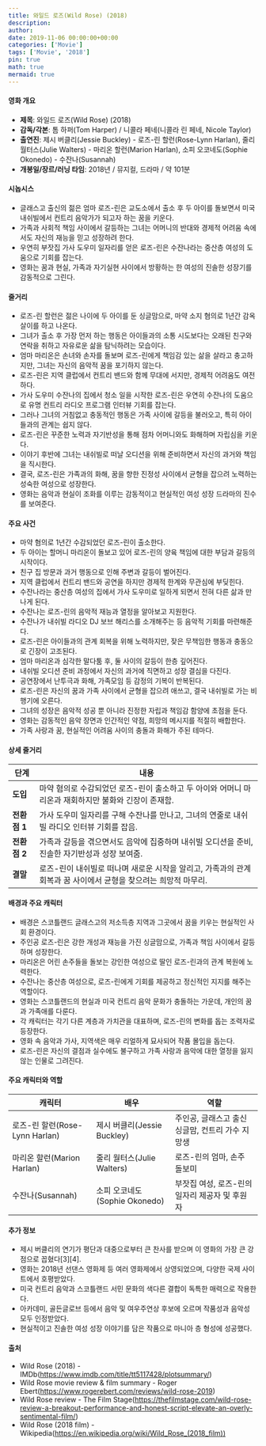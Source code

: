 ```yaml
---
title: 와일드 로즈(Wild Rose) (2018)
description: 
author: 
date: 2019-11-06 00:00:00+00:00
categories: ['Movie']
tags: ['Movie', '2018']
pin: true
math: true
mermaid: true
---
```

#### 영화 개요

- **제목**: 와일드 로즈(Wild Rose) (2018)  
- **감독/각본**: 톰 하퍼(Tom Harper) / 니콜라 페네(니콜라 린 페네, Nicole Taylor)  
- **출연진**: 제시 버클리(Jessie Buckley) - 로즈-린 할런(Rose-Lynn Harlan), 줄리 월터스(Julie Walters) - 마리온 할런(Marion Harlan), 소피 오코네도(Sophie Okonedo) - 수잔나(Susannah)  
- **개봉일/장르/러닝 타임**: 2018년 / 뮤지컬, 드라마 / 약 101분  

#### 시놉시스

- 글래스고 출신의 젊은 엄마 로즈-린은 교도소에서 출소 후 두 아이를 돌보면서 미국 내쉬빌에서 컨트리 음악가가 되고자 하는 꿈을 키운다.  
- 가족과 사회적 책임 사이에서 갈등하는 그녀는 어머니의 반대와 경제적 어려움 속에서도 자신의 재능을 믿고 성장하려 한다.  
- 우연히 부잣집 가사 도우미 일자리를 얻은 로즈-린은 수잔나라는 중산층 여성의 도움으로 기회를 잡는다.  
- 영화는 꿈과 현실, 가족과 자기실현 사이에서 방황하는 한 여성의 진솔한 성장기를 감동적으로 그린다.  

#### 줄거리

- 로즈-린 할런은 젊은 나이에 두 아이를 둔 싱글맘으로, 마약 소지 혐의로 1년간 감옥살이를 하고 나온다.  
- 그녀가 출소 후 가장 먼저 하는 행동은 아이들과의 소통 시도보다는 오래된 친구와 연락을 취하고 자유로운 삶을 탐닉하려는 모습이다.  
- 엄마 마리온은 손녀와 손자를 돌보며 로즈-린에게 책임감 있는 삶을 살라고 충고하지만, 그녀는 자신의 음악적 꿈을 포기하지 않는다.  
- 로즈-린은 지역 클럽에서 컨트리 밴드와 함께 무대에 서지만, 경제적 어려움도 여전하다.  
- 가사 도우미 수잔나의 집에서 청소 일을 시작한 로즈-린은 우연히 수잔나의 도움으로 유명 컨트리 라디오 프로그램 인터뷰 기회를 잡는다.  
- 그러나 그녀의 거침없고 충동적인 행동은 가족 사이에 갈등을 불러오고, 특히 아이들과의 관계는 쉽지 않다.  
- 로즈-린은 꾸준한 노력과 자기반성을 통해 점차 어머니와도 화해하며 자립심을 키운다.  
- 이야기 후반에 그녀는 내쉬빌로 떠날 오디션을 위해 준비하면서 자신의 과거와 책임을 직시한다.  
- 결국, 로즈-린은 가족과의 화해, 꿈을 향한 진정성 사이에서 균형을 잡으려 노력하는 성숙한 여성으로 성장한다.  
- 영화는 음악과 현실이 조화를 이루는 감동적이고 현실적인 여성 성장 드라마의 진수를 보여준다.  

#### 주요 사건

- 마약 혐의로 1년간 수감되었던 로즈-린이 출소한다.  
- 두 아이는 할머니 마리온이 돌보고 있어 로즈-린의 양육 책임에 대한 부담과 갈등의 시작이다.  
- 친구 집 방문과 과거 행동으로 인해 주변과 갈등이 벌어진다.  
- 지역 클럽에서 컨트리 밴드와 공연을 하지만 경제적 한계와 무관심에 부딪힌다.  
- 수잔나라는 중산층 여성의 집에서 가사 도우미로 일하게 되면서 전혀 다른 삶과 만나게 된다.  
- 수잔나는 로즈-린의 음악적 재능과 열정을 알아보고 지원한다.  
- 수잔나가 내쉬빌 라디오 DJ 보브 해리스를 소개해주는 등 음악적 기회를 마련해준다.  
- 로즈-린은 아이들과의 관계 회복을 위해 노력하지만, 잦은 무책임한 행동과 충동으로 긴장이 고조된다.  
- 엄마 마리온과 심각한 말다툼 후, 둘 사이의 갈등이 한층 깊어진다.  
- 내쉬빌 오디션 준비 과정에서 자신의 과거에 직면하고 성장 결심을 다진다.  
- 공연장에서 난투극과 화해, 가족모임 등 감정의 기복이 반복된다.  
- 로즈-린은 자신의 꿈과 가족 사이에서 균형을 잡으려 애쓰고, 결국 내쉬빌로 가는 비행기에 오른다.  
- 그녀의 성장은 음악적 성공 뿐 아니라 진정한 자립과 책임감 함양에 초점을 둔다.  
- 영화는 감동적인 음악 장면과 인간적인 약점, 희망의 메시지를 적절히 배합한다.  
- 가족 사랑과 꿈, 현실적인 어려움 사이의 충돌과 화해가 주된 테마다.  

#### 상세 줄거리

| **단계**  | **내용**                                                                                             |
|-----------|----------------------------------------------------------------------------------------------------|
| **도입**  | 마약 혐의로 수감되었던 로즈-린이 출소하고 두 아이와 어머니 마리온과 재회하지만 불화와 긴장이 존재함.   |
| **전환점 1** | 가사 도우미 일자리를 구해 수잔나를 만나고, 그녀의 연줄로 내쉬빌 라디오 인터뷰 기회를 잡음.            |
| **전환점 2** | 가족과 갈등을 겪으면서도 음악에 집중하며 내쉬빌 오디션을 준비, 진솔한 자기반성과 성장 보여줌.          |
| **결말**  | 로즈-린이 내쉬빌로 떠나며 새로운 시작을 알리고, 가족과의 관계 회복과 꿈 사이에서 균형을 찾으려는 희망적 마무리. |

#### 배경과 주요 캐릭터

- 배경은 스코틀랜드 글래스고의 저소득층 지역과 그곳에서 꿈을 키우는 현실적인 사회 환경이다.  
- 주인공 로즈-린은 강한 개성과 재능을 가진 싱글맘으로, 가족과 책임 사이에서 갈등하며 성장한다.  
- 마리온은 어린 손주들을 돌보는 강인한 여성으로 딸인 로즈-린과의 관계 복원에 노력한다.  
- 수잔나는 중산층 여성으로, 로즈-린에게 기회를 제공하고 정신적인 지지를 해주는 역할이다.  
- 영화는 스코틀랜드의 현실과 미국 컨트리 음악 문화가 충돌하는 가운데, 개인의 꿈과 가족애를 다룬다.  
- 각 캐릭터는 각기 다른 계층과 가치관을 대표하며, 로즈-린의 변화를 돕는 조력자로 등장한다.  
- 영화 속 음악과 가사, 지역색은 매우 리얼하게 묘사되어 작품 몰입을 돕는다.  
- 로즈-린은 자신의 결점과 실수에도 불구하고 가족 사랑과 음악에 대한 열정을 잃지 않는 인물로 그려진다.  

#### 주요 캐릭터와 역할

| **캐릭터**    | **배우**             | **역할**                  |
|---------------|----------------------|--------------------------|
| 로즈-린 할런(Rose-Lynn Harlan) | 제시 버클리(Jessie Buckley) | 주인공, 글래스고 출신 싱글맘, 컨트리 가수 지망생 |
| 마리온 할런(Marion Harlan)    | 줄리 월터스(Julie Walters)   | 로즈-린의 엄마, 손주 돌보미              |
| 수잔나(Susannah)              | 소피 오코네도(Sophie Okonedo) | 부잣집 여성, 로즈-린의 일자리 제공자 및 후원자  |

#### 추가 정보

- 제시 버클리의 연기가 평단과 대중으로부터 큰 찬사를 받으며 이 영화의 가장 큰 강점으로 꼽혔다[3][4].  
- 영화는 2018년 선댄스 영화제 등 여러 영화제에서 상영되었으며, 다양한 국제 사이트에서 호평받았다.  
- 미국 컨트리 음악과 스코틀랜드 서민 문화의 색다른 결합이 독특한 매력으로 작용한다.  
- 아카데미, 골든글로브 등에서 음악 및 여우주연상 후보에 오르며 작품성과 음악성 모두 인정받았다.  
- 현실적이고 진솔한 여성 성장 이야기를 담은 작품으로 마니아 층 형성에 성공했다.  

#### 출처

- Wild Rose (2018) - IMDb(https://www.imdb.com/title/tt5117428/plotsummary/)  
- Wild Rose movie review & film summary - Roger Ebert(https://www.rogerebert.com/reviews/wild-rose-2019)  
- Wild Rose review - The Film Stage(https://thefilmstage.com/wild-rose-review-a-breakout-performance-and-honest-script-elevate-an-overly-sentimental-film/)  
- Wild Rose (2018 film) - Wikipedia(https://en.wikipedia.org/wiki/Wild_Rose_(2018_film))
